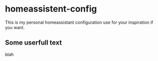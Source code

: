 # homeassistent-config
This is my personal homeassistant configuration use for your inspiration if you want.

## Some userfull text
blah